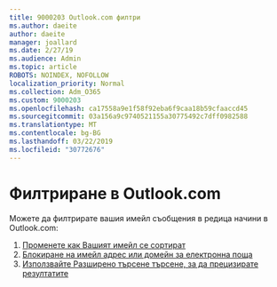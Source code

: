 ```yaml
---
title: 9000203 Outlook.com филтри
ms.author: daeite
author: daeite
manager: joallard
ms.date: 2/27/19
ms.audience: Admin
ms.topic: article
ROBOTS: NOINDEX, NOFOLLOW
localization_priority: Normal
ms.collection: Adm_O365
ms.custom: 9000203
ms.openlocfilehash: ca17558a9e1f58f92eba6f9caa18b59cfaaccd45
ms.sourcegitcommit: 03a156a9c9740521155a30775492c7dff0982588
ms.translationtype: MT
ms.contentlocale: bg-BG
ms.lasthandoff: 03/22/2019
ms.locfileid: "30772676"
---
```

# <a name="filtering-in-outlookcom"></a>Филтриране в Outlook.com

Можете да филтрирате вашия имейл съобщения в редица начини в Outlook.com:

1. [Променете как Вашият имейл се сортират](https://support.office.com/article/e650ae23-b558-4fbf-bdd1-73268f6852b7)
2. [Блокиране на имейл адрес или домейн за електронна поща](https://support.office.com/article/afba1c94-77bb-4f50-8b85-057cf52f4d5e)
3. [Използвайте Разширено търсене търсене, за да прецизирате резултатите](https://support.office.com/article/88108edf-028e-4306-b87e-7400bbb40aa7)